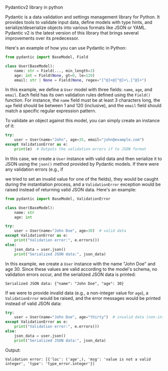 Pydanticv2 library in python 

Pydantic is a data validation and settings management library for Python. It provides tools to validate input data, define models with type hints, and serialize/deserialize objects into various formats like JSON or YAML. Pydantic v2 is the latest version of this library that brings several improvements over its predecessor.

Here's an example of how you can use Pydantic in Python:

```python
from pydantic import BaseModel, Field

class User(BaseModel):
    name: str = Field(..., min_length=3)
    age: int = Field(None, gt=0, le=120)
    email: str | None = Field(None, regex="[^@]+@[^@]+\.[^@]+")
```

In this example, we define a `User` model with three fields: `name`, `age`, and `email`. Each field has its own validation rules defined using the `Field()` function. For instance, the `name` field must be at least 3 characters long, the `age` field should be between 1 and 120 (inclusive), and the `email` field should match a specific regular expression pattern.

To validate an object against this model, you can simply create an instance of it:

```python
try:
    user = User(name="John", age=35, email="john@example.com")
except ValidationError as e:
    print(e)  # Outputs the validation errors if to JSON format
```

In this case, we create a `User` instance with valid data and then serialize it to JSON using the `json()` method provided by Pydantic models. If there were any validation errors (e.g., if

 we tried to set an invalid value for one of the fields), they would be caught during the instantiation process, and a `ValidationError` exception would be raised instead of returning valid JSON data. Here's an example:

```python
from pydantic import BaseModel, ValidationError

class User(BaseModel):
    name: str
    age: int

try:
    user = User(name="John Doe", age=30)  # valid data
except ValidationError as e:
    print("Validation error:", e.errors())
else:
    json_data = user.json()
    print("Serialized JSON data:", json_data)
```

In this example, we create a `User` instance with the name "John Doe" and age 30. Since these values are valid according to the model's schema, no validation errors occur, and the serialized JSON data is printed:

```
Serialized JSON data: {"name": "John Doe", "age": 30}
```

If we were to provide invalid data (e.g., a non-integer value for `age`), a `ValidationError` would be raised, and the error messages would be printed instead of valid JSON data:

```python
try:
    user = User(name="John Doe", age="thirty")  # invalid data (non-integer age)
except ValidationError as e:
    print("Validation error:", e.errors())
else:
    json_data = user.json()
    print("Serialized JSON data:", json_data)
```

Output:

```
Validation error: [{'loc': ('age',), 'msg': 'value is not a valid integer', 'type': 'type_error.integer'}]
```